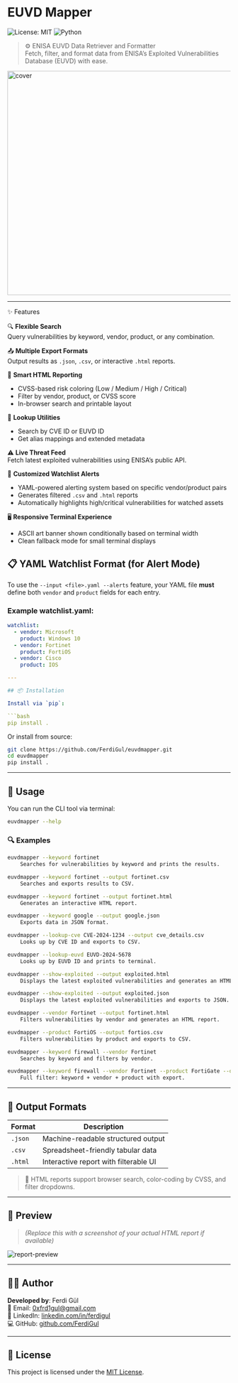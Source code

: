 # EUVD Mapper

![License: MIT](https://img.shields.io/badge/License-MIT-yellow.svg)
![Python](https://img.shields.io/badge/Python-3.8+-blue.svg)

> ⚙️ ENISA EUVD Data Retriever and Formatter  
> Fetch, filter, and format data from ENISA’s Exploited Vulnerabilities Database (EUVD) with ease.

<img width="505" alt="cover" src="https://github.com/user-attachments/assets/f856c9cb-eab2-48fe-97c5-48f71467faa6" />

---

✨ Features

🔍 **Flexible Search**  
Query vulnerabilities by keyword, vendor, product, or any combination.

📤 **Multiple Export Formats**  
Output results as `.json`, `.csv`, or interactive `.html` reports.

🧠 **Smart HTML Reporting**  
- CVSS-based risk coloring (Low / Medium / High / Critical)  
- Filter by vendor, product, or CVSS score  
- In-browser search and printable layout

🔎 **Lookup Utilities**  
- Search by CVE ID or EUVD ID  
- Get alias mappings and extended metadata

⚠️ **Live Threat Feed**  
Fetch latest exploited vulnerabilities using ENISA’s public API.

📌 **Customized Watchlist Alerts**  
- YAML-powered alerting system based on specific vendor/product pairs  
- Generates filtered `.csv` and `.html` reports  
- Automatically highlights high/critical vulnerabilities for watched assets

🖥️ **Responsive Terminal Experience**  
- ASCII art banner shown conditionally based on terminal width  
- Clean fallback mode for small terminal displays

  
## 📋 YAML Watchlist Format (for Alert Mode)

To use the `--input <file>.yaml --alerts` feature, your YAML file **must** define both `vendor` and `product` fields for each entry.

### Example watchlist.yaml:

```yaml
watchlist:
  - vendor: Microsoft
    product: Windows 10
  - vendor: Fortinet
    product: FortiOS
  - vendor: Cisco
    product: IOS

---

## 📦 Installation

Install via `pip`:

```bash
pip install .
```

Or install from source:

```bash
git clone https://github.com/FerdiGul/euvdmapper.git
cd euvdmapper
pip install .
```

---

## 🚀 Usage

You can run the CLI tool via terminal:

```bash
euvdmapper --help
```

### 🔍 Examples

```bash
euvdmapper --keyword fortinet
    Searches for vulnerabilities by keyword and prints the results.

euvdmapper --keyword fortinet --output fortinet.csv
    Searches and exports results to CSV.

euvdmapper --keyword fortinet --output fortinet.html
    Generates an interactive HTML report.

euvdmapper --keyword google --output google.json
    Exports data in JSON format.

euvdmapper --lookup-cve CVE-2024-1234 --output cve_details.csv
    Looks up by CVE ID and exports to CSV.

euvdmapper --lookup-euvd EUVD-2024-5678
    Looks up by EUVD ID and prints to terminal.

euvdmapper --show-exploited --output exploited.html
    Displays the latest exploited vulnerabilities and generates an HTML report.

euvdmapper --show-exploited --output exploited.json
    Displays the latest exploited vulnerabilities and exports to JSON.

euvdmapper --vendor Fortinet --output fortinet.html
    Filters vulnerabilities by vendor and generates an HTML report.

euvdmapper --product FortiOS --output fortios.csv
    Filters vulnerabilities by product and exports to CSV.

euvdmapper --keyword firewall --vendor Fortinet
    Searches by keyword and filters by vendor.

euvdmapper --keyword firewall --vendor Fortinet --product FortiGate --output combo.json
    Full filter: keyword + vendor + product with export.
```

---

## 📂 Output Formats

| Format   | Description                                |
|----------|--------------------------------------------|
| `.json`  | Machine-readable structured output          |
| `.csv`   | Spreadsheet-friendly tabular data           |
| `.html`  | Interactive report with filterable UI       |

> 🔔 HTML reports support browser search, color-coding by CVSS, and filter dropdowns.

---

## 📸 Preview

> _(Replace this with a screenshot of your actual HTML report if available)_

![report-preview](docs/preview.png)

---

## 🙋‍♂️ Author

**Developed by**: Ferdi Gül  
📧 Email: [0xfrd1gul@gmail.com](mailto:0xfrd1gul@gmail.com)  
🔗 LinkedIn: [linkedin.com/in/ferdigul](https://linkedin.com/in/ferdigul)  
💻 GitHub: [github.com/FerdiGul](https://github.com/FerdiGul)

---

## 📝 License

This project is licensed under the [MIT License](LICENSE).
